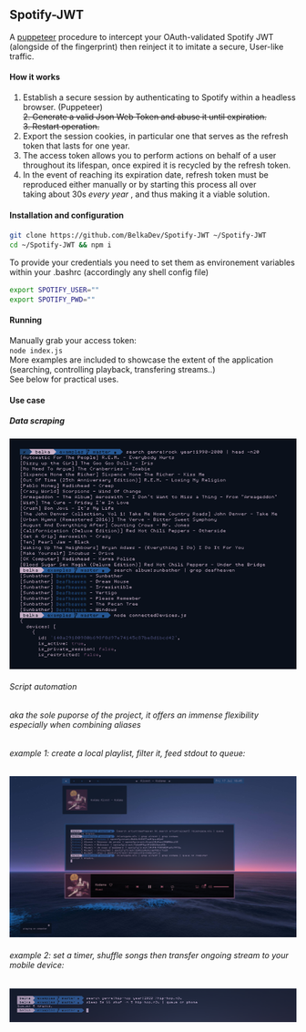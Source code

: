 ## Spotify-JWT
 A [puppeteer](https://github.com/puppeteer/puppeteer) procedure to intercept your OAuth-validated Spotify JWT (alongside of the fingerprint) then reinject it to imitate a secure, User-like traffic.
#### How it works
   1. Establish a secure session by authenticating to Spotify within a headless browser. (Puppeteer) <br>
<strike>2. Generate a valid Json Web Token and abuse it until expiration.</strike> <br>
<strike>3. Restart operation.</strike> <br>
   2. Export the session cookies, in particular one that serves as the refresh token that lasts for one year.
   3. The access token allows you to perform actions on behalf of a user throughout its lifespan, once expired it is recycled by the refresh token.
   4. In the event of reaching its expiration date, refresh token must be reproduced either manually or by starting this process all over <br>
   taking about 30s <i> every year </i>, and thus making it a viable solution.

#### Installation and configuration
```bash
git clone https://github.com/BelkaDev/Spotify-JWT ~/Spotify-JWT
cd ~/Spotify-JWT && npm i
```
To provide your credentials you need to set them as environement variables within your .bashrc (accordingly any shell config file) <br>
``` bash
export SPOTIFY_USER=""
export SPOTIFY_PWD=""
```
#### Running
Manually grab your access token: <br>
`node index.js` <br>
More examples are included to showcase the extent of the application (searching, controlling playback, transfering streams..) </br>
See below for practical uses.

#### Use case
##### Data scraping 
![scraping](src/scraping.png)
###### Script automation 
###### aka the sole puporse of the project, it offers an immense flexibility especially when combining aliases
###### example 1: create a local playlist, filter it, feed stdout to queue:
![example 1](src/automation1.png)
###### example 2: set a timer, shuffle songs then transfer ongoing stream to your mobile device:
![example 2](src/automation2.png)



